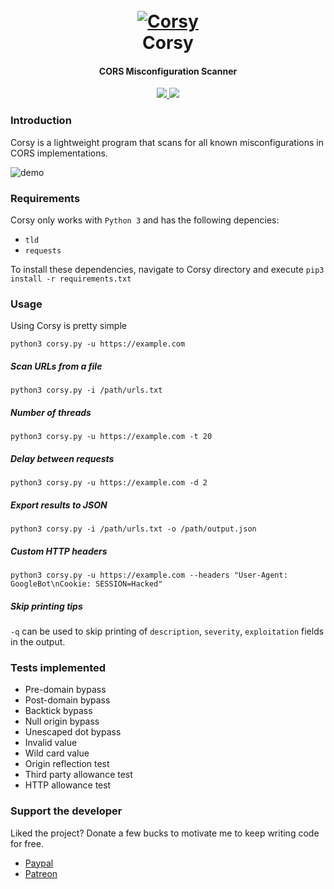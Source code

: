 
<h1 align="center">
  <br>
  <a href="https://github.com/s0md3v/Corsy"><img src="https://i.ibb.co/K0Z7X99/corsy.png" alt="Corsy"></a>
  <br>
  Corsy
  <br>
</h1>

<h4 align="center">CORS Misconfiguration Scanner</h4>

<p align="center">
  <a href="https://github.com/s0md3v/Corsy/releases">
    <img src="https://img.shields.io/github/release/s0md3v/Corsy.svg">
  </a>
  <a href="https://github.com/s0md3v/Corsy/issues?q=is%3Aissue+is%3Aclosed">
      <img src="https://img.shields.io/github/issues-closed-raw/s0md3v/Corsy.svg">
  </a>
</p>

### Introduction
Corsy is a lightweight program that scans for all known misconfigurations in CORS implementations.

![demo](https://i.ibb.co/478BCyb/corsy.png)

### Requirements
Corsy only works with `Python 3` and has the following depencies:

- `tld`
- `requests`

To install these dependencies, navigate to Corsy directory and execute `pip3 install -r requirements.txt`

### Usage
Using Corsy is pretty simple

`python3 corsy.py -u https://example.com`

##### Scan URLs from a file
`python3 corsy.py -i /path/urls.txt`

##### Number of threads
`python3 corsy.py -u https://example.com -t 20`

##### Delay between requests
`python3 corsy.py -u https://example.com -d 2`

##### Export results to JSON
`python3 corsy.py -i /path/urls.txt -o /path/output.json`

##### Custom HTTP headers
`python3 corsy.py -u https://example.com --headers "User-Agent: GoogleBot\nCookie: SESSION=Hacked"`

##### Skip printing tips
`-q` can be used to skip printing of `description`, `severity`, `exploitation` fields in the output.

### Tests implemented
- Pre-domain bypass
- Post-domain bypass
- Backtick bypass
- Null origin bypass
- Unescaped dot bypass
- Invalid value
- Wild card value
- Origin reflection test
- Third party allowance test
- HTTP allowance test
### Support the developer
Liked the project? Donate a few bucks to motivate me to keep writing code for free.

- [Paypal](https://www.paypal.me/s0md3v)
- [Patreon](https://www.patreon.com/s0md3v)
